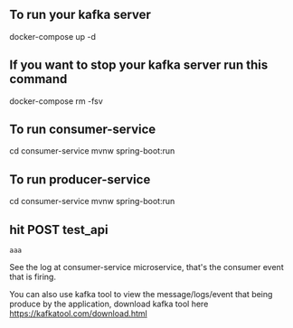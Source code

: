 ## To run your kafka server

docker-compose up -d

## If you want to stop your kafka server run this command

docker-compose rm -fsv

## To run consumer-service
cd consumer-service
mvnw spring-boot:run

## To run producer-service
cd consumer-service
mvnw spring-boot:run

## hit POST test_api

``
aaa
``

See the log at consumer-service microservice, that's the consumer event that is firing.

You can also use kafka tool to view the message/logs/event that being produce by the application, download kafka tool here https://kafkatool.com/download.html